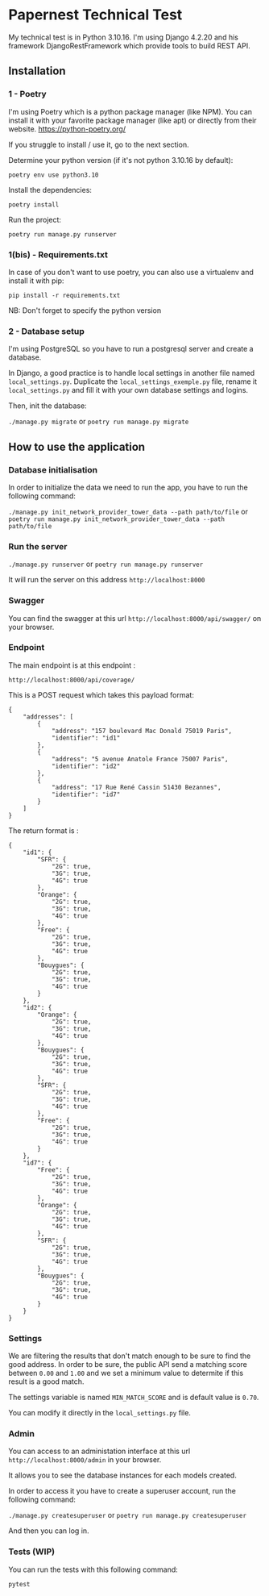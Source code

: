 # Papernest Technical Test

My technical test is in Python 3.10.16. I'm using Django 4.2.20 and his framework DjangoRestFramework which provide tools to build REST API.

## Installation

### 1 - Poetry
I'm using Poetry which is a python package manager (like NPM). You can install it with your favorite package manager (like apt) or directly from their website.
https://python-poetry.org/

If you struggle to install / use it, go to the next section.

Determine your python version (if it's not python 3.10.16 by default):

`poetry env use python3.10`

Install the dependencies:

`poetry install`

Run the project:

`poetry run manage.py runserver`

### 1(bis) - Requirements.txt

In case of you don't want to use poetry, you can also use a virtualenv and install it with pip:

`pip install -r requirements.txt`

NB: Don't forget to specify the python version

### 2 - Database setup

I'm using PostgreSQL so you have to run a postgresql server and create a database.

In Django, a good practice is to handle local settings in another file named `local_settings.py`.
Duplicate the `local_settings_exemple.py` file, rename it `local_settings.py` and fill it with your own database settings and logins.

Then, init the database:

`./manage.py migrate` or `poetry run manage.py migrate`


## How to use the application

### Database initialisation

In order to initialize the data we need to run the app, you have to run the following command:

`./manage.py init_network_provider_tower_data --path path/to/file` or `poetry run manage.py init_network_provider_tower_data --path path/to/file`

### Run the server

`./manage.py runserver` or `poetry run manage.py runserver`

It will run the server on this address `http://localhost:8000`

### Swagger

You can find the swagger at this url `http://localhost:8000/api/swagger/` on your browser.

### Endpoint

The main endpoint is at this endpoint :

`http://localhost:8000/api/coverage/`

This is a POST request which takes this payload format:

```
{
	"addresses": [
		{
			"address": "157 boulevard Mac Donald 75019 Paris",
			"identifier": "id1"
		},
		{
			"address": "5 avenue Anatole France 75007 Paris",
			"identifier": "id2"
		},
		{
			"address": "17 Rue René Cassin 51430 Bezannes",
			"identifier": "id7"
		}
	]
}
```

The return format is :

```
{
	"id1": {
		"SFR": {
			"2G": true,
			"3G": true,
			"4G": true
		},
		"Orange": {
			"2G": true,
			"3G": true,
			"4G": true
		},
		"Free": {
			"2G": true,
			"3G": true,
			"4G": true
		},
		"Bouygues": {
			"2G": true,
			"3G": true,
			"4G": true
		}
	},
	"id2": {
		"Orange": {
			"2G": true,
			"3G": true,
			"4G": true
		},
		"Bouygues": {
			"2G": true,
			"3G": true,
			"4G": true
		},
		"SFR": {
			"2G": true,
			"3G": true,
			"4G": true
		},
		"Free": {
			"2G": true,
			"3G": true,
			"4G": true
		}
	},
	"id7": {
		"Free": {
			"2G": true,
			"3G": true,
			"4G": true
		},
		"Orange": {
			"2G": true,
			"3G": true,
			"4G": true
		},
		"SFR": {
			"2G": true,
			"3G": true,
			"4G": true
		},
		"Bouygues": {
			"2G": true,
			"3G": true,
			"4G": true
		}
	}
}
```

### Settings

We are filtering the results that don't match enough to be sure to find the good address. In order to be sure, the public API send a matching score between `0.00` and `1.00` and we set a minimum value to determite if this result is a good match.

The settings variable is named `MIN_MATCH_SCORE` and is default value is `0.70`. 

You can modify it directly in the `local_settings.py` file.

### Admin

You can access to an administation interface at this url `http://localhost:8000/admin` in your browser.

It allows you to see the database instances for each models created.

In order to access it you have to create a superuser account, run the following command:

`./manage.py createsuperuser` or `poetry run manage.py createsuperuser`

And then you can log in.


### Tests (WIP)

You can run the tests with this following command:

`pytest`
